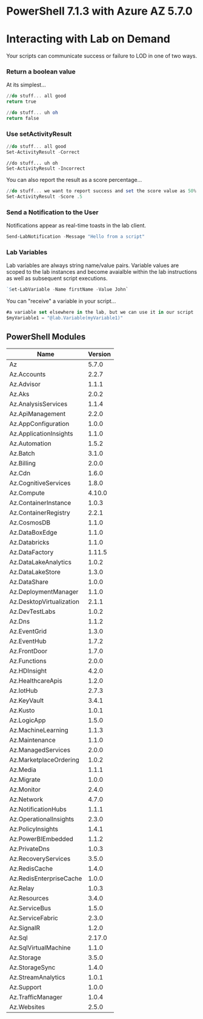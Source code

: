 # PowerShell 7.1.3 with Azure AZ 5.7.0

# Interacting with Lab on Demand

Your scripts can communicate success or failure to LOD in one of two ways.

### Return a boolean value 

At its simplest...

```PowerShell
//do stuff... all good
return true
```

```PowerShell
//do stuff... uh oh
return false
```

### Use setActivityResult

```PowerShell
//do stuff... all good
Set-ActivityResult -Correct
```

```
//do stuff... uh oh
Set-ActivityResult -Incorrect
```

You can also report the result as a score percentage...

```PowerShell
//do stuff... we want to report success and set the score value as 50%
Set-ActivityResult -Score .5
```

### Send a Notification to the User

Notifications appear as real-time toasts in the lab client.

```PowerShell
Send-LabNotification -Message "Hello from a script"
```

### Lab Variables

Lab variables are always string name/value pairs. Variable values are scoped to the lab instances and become avaialble within the lab instructions as well as subsequent script executions. 

```PowerShell
`Set-LabVariable -Name firstName -Value John`
```

You can "receive" a variable in your script...

```JavaScript
#a variable set elsewhere in the lab, but we can use it in our script
$myVariable1 = "@lab.Variable(myVariable1)"
```
## PowerShell Modules

Name                     | Version 
----                     | ------- 
Az                       | 5.7.0   
Az.Accounts              | 2.2.7   
Az.Advisor               | 1.1.1   
Az.Aks                   | 2.0.2   
Az.AnalysisServices      | 1.1.4   
Az.ApiManagement         | 2.2.0   
Az.AppConfiguration      | 1.0.0   
Az.ApplicationInsights   | 1.1.0   
Az.Automation            | 1.5.2   
Az.Batch                 | 3.1.0   
Az.Billing               | 2.0.0   
Az.Cdn                   | 1.6.0   
Az.CognitiveServices     | 1.8.0   
Az.Compute               | 4.10.0  
Az.ContainerInstance     | 1.0.3   
Az.ContainerRegistry     | 2.2.1   
Az.CosmosDB              | 1.1.0   
Az.DataBoxEdge           | 1.1.0   
Az.Databricks            | 1.1.0   
Az.DataFactory           | 1.11.5  
Az.DataLakeAnalytics     | 1.0.2   
Az.DataLakeStore         | 1.3.0   
Az.DataShare             | 1.0.0   
Az.DeploymentManager     | 1.1.0   
Az.DesktopVirtualization | 2.1.1   
Az.DevTestLabs           | 1.0.2   
Az.Dns                   | 1.1.2   
Az.EventGrid             | 1.3.0   
Az.EventHub              | 1.7.2   
Az.FrontDoor             | 1.7.0   
Az.Functions             | 2.0.0   
Az.HDInsight             | 4.2.0   
Az.HealthcareApis        | 1.2.0   
Az.IotHub                | 2.7.3   
Az.KeyVault              | 3.4.1   
Az.Kusto                 | 1.0.1   
Az.LogicApp              | 1.5.0   
Az.MachineLearning       | 1.1.3   
Az.Maintenance           | 1.1.0   
Az.ManagedServices       | 2.0.0   
Az.MarketplaceOrdering   | 1.0.2   
Az.Media                 | 1.1.1   
Az.Migrate               | 1.0.0   
Az.Monitor               | 2.4.0   
Az.Network               | 4.7.0   
Az.NotificationHubs      | 1.1.1   
Az.OperationalInsights   | 2.3.0   
Az.PolicyInsights        | 1.4.1   
Az.PowerBIEmbedded       | 1.1.2   
Az.PrivateDns            | 1.0.3   
Az.RecoveryServices      | 3.5.0   
Az.RedisCache            | 1.4.0   
Az.RedisEnterpriseCache  | 1.0.0   
Az.Relay                 | 1.0.3   
Az.Resources             | 3.4.0   
Az.ServiceBus            | 1.5.0   
Az.ServiceFabric         | 2.3.0   
Az.SignalR               | 1.2.0   
Az.Sql                   | 2.17.0  
Az.SqlVirtualMachine     | 1.1.0   
Az.Storage               | 3.5.0   
Az.StorageSync           | 1.4.0   
Az.StreamAnalytics       | 1.0.1   
Az.Support               | 1.0.0   
Az.TrafficManager        | 1.0.4   
Az.Websites              | 2.5.0   
